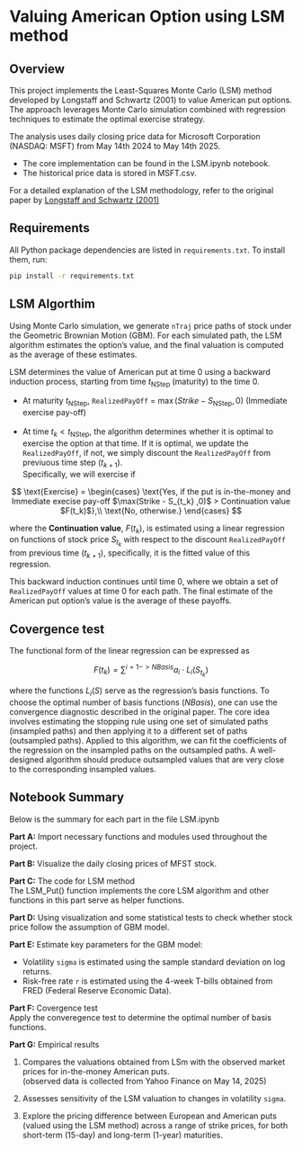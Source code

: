 # Valuing American Option using LSM method

## Overview
This project implements the Least-Squares Monte Carlo (LSM) method developed by Longstaff and Schwartz (2001) to value American put options. The approach leverages Monte Carlo simulation combined with regression techniques to estimate the optimal exercise strategy.

The analysis uses daily closing price data for Microsoft Corporation (NASDAQ: MSFT) from May 14th 2024 to May 14th 2025.
- The core implementation can be found in the LSM.ipynb notebook.
- The historical price data is stored in MSFT.csv.

For a detailed explanation of the LSM methodology, refer to the original paper by [Longstaff and Schwartz (2001)](https://www.bing.com/ck/a?!&&p=1d4050da31f5a12d1c027a4b687fdee45f2918c6b2ef22d6747ac59175fa0a21JmltdHM9MTc0ODA0NDgwMA&ptn=3&ver=2&hsh=4&fclid=1822aef0-1d75-6a9b-2f67-bdb71c136b36&psq=longstaff+schwartz+LSM+2001+financial+review&u=a1aHR0cHM6Ly9wZW9wbGUubWF0aC5ldGh6LmNoLyU3RWhqZnVycmVyL3RlYWNoaW5nL0xvbmdzdGFmZlNjaHdhcnR6QW1lcmljYW5PcHRpb25zTGVhc3RTcXVhcmVNb250ZUNhcmxvLnBkZg&ntb=1)

## Requirements

All Python package dependencies are listed in `requirements.txt`. To install them, run:

```bash
pip install -r requirements.txt
```

## LSM Algorthim 

Using Monte Carlo simulation, we generate ``nTraj`` price paths of stock under the Geometric Brownian Motion (GBM). For each simulated path, the LSM algorithm estimates the option’s value, and the final valuation is computed as the average of these estimates.

LSM determines the value of American put at time 0 using a backward induction process, starting from time $t_\text{NStep}$ (maturity) to the time 0. <br>
- At maturity $t_\text{NStep}$, ``RealizedPayOff`` = $\max(Strike - S_\text{NStep}, 0)$ (Immediate exercise pay-off) <br> <br>
- At time $t_k < t_\text{NStep}$, the algorithm determines whether it is optimal to exercise the option at that time. If it is optimal, we update the ``RealizedPayOff``, if not, we simply discount the ``RealizedPayOff`` from previuous time step ($t_{k+1}$). <br>
Specifically, we will exercise if

$$
\text{Exercise} =
\begin{cases}
\text{Yes, if the put is in-the-money and Immediate execise pay-off $\max(Strike - S_{t_k} ,0)$ > Continuation value $F(t_k)$},\\
\text{No, otherwise.}
\end{cases}
$$

where the __Continuation value__, $F(t_k)$, is estimated using a linear regression on functions of stock price $S_{t_k}$ with respect to the discount ``RealizedPayOff`` from previous time ($t_{k+1}$), specifically, it is the fitted value of this regression.

This backward induction continues until time 0, where we obtain a set of ``RealizedPayOff`` values at time 0 for each path. The final estimate of the American put option’s value is the average of these payoffs.

## Covergence test
The functional form of the linear regression can be expressed as

$$
F(t_k) = \sum^{i = 1-> NBasis} a_i \cdot L_i(S_{t_k})
$$

where the functions $L_i(S)$ serve as the regression’s basis functions. To choose the optimal number of basis functions ($NBasis$), one can use the convergence diagnostic described in the original paper. The core idea involves estimating the stopping rule using one set of simulated paths (insampled paths) and then applying it to a different set of paths (outsampled paths). Applied to this algorithm, we can fit the coefficients of the regression on the insampled paths on the outsampled paths. A well-designed algorithm should produce outsampled values that are very close to the corresponding insampled values.


## Notebook Summary
Below is the summary for each part in the file LSM.ipynb

**Part A:** Import necessary functions and modules used throughout the project.

**Part B:** Visualize the daily closing prices of MFST stock.

**Part C:** The code for LSM method <br>
  The LSM_Put() function implements the core LSM algorithm and other functions in this part serve as helper functions.

**Part D:** Using visualization and some statistical tests to check whether stock price follow the assumption of GBM model.

**Part E:** Estimate key parameters for the GBM model: <br>
- Volatility ``sigma`` is estimated using the sample standard deviation on log returns. <br>
- Risk-free rate ``r`` is estimated using the 4-week T-bills obtained from FRED (Federal Reserve Economic Data).

**Part F:** Covergence test <br>
Apply the converegence test to determine the optimal number of basis functions.

**Part G:** Empirical results <br>
1. Compares the valuations obtained from LSm with the observed market prices for in-the-money American puts. <br>
(observed data is collected from Yahoo Finance on May 14, 2025)

2. Assesses sensitivity of the LSM valuation to changes in volatility ``sigma``.

3. Explore the pricing difference between European and American puts (valued using the LSM method) across a range of strike prices, for both short-term (15-day) and long-term (1-year) maturities.


